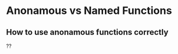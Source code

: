 <!-- TITLE: Anonamous Vs Named Functions -->
<!-- SUBTITLE: A quick summary of Anonamous Vs Named Functions -->

# Anonamous vs Named Functions


## How to use anonamous functions correctly 
??


